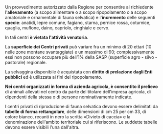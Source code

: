 Un provvedimento autorizzato dalla Regione per consentire al richiedente l'**allevamento** (a scopo alimentare o a scopo ripopolamento o a scopo amatoriale e ornamentale di fauna selvatica) e l'**incremento** delle seguenti **specie**: anatidi, lepre comune, fagiano, starna, pernice rossa, coturnice, quaglia, muflone, daino, capriolo, cinghiale e cervo.

In tali centri **è vietata l'attività venatoria**.

La **superficie dei Centri privati** può variare fra un minimo di 20 ettari (10 nelle zone montane svantaggiate) e un massimo di 90; complessivamente essi non possono occupare più dell’1% della SASP (superficie agro - silvo - pastorale) regionale.

La selvaggina disponibile è acquistata con **diritto di prelazione dagli Enti pubblici** ed è utilizzata ai fini del ripopolamento.

**Nei centri organizzati in forma di azienda agricola, è consentito il prelievo** di animali allevati nel centro da parte del titolare dell'impresa agricola, di dipendenti della stessa o di persone nominativamente indicate.

I centri privati di riproduzione di fauna selvatica devono essere delimitati da **tabelle di forma rettangolare**, delle dimensioni di cm 25 per cm 33, di colore bianco, recanti in nero la scritta «Divieto di caccia» e la denominazione dell'ambito territoriale cui si riferiscono.
Le suddette tabelle devono essere visibili l'una dall'altra.
